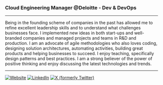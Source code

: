 ### Cloud Engineering Manager @Deloitte - Dev & DevOps

----

Being in the founding scheme of companies in the past has allowed me to refine excellent leadership skills and to understand what challenges businesses face. I implemented new ideas in both start-ups and well-branded companies and managed projects and teams in R&D and production. I am an advocate of agile methodologies who also loves coding, designing solution architectures, automating activities, building great products and helping businesses to succeed. I enjoy teaching, specifically design patterns and best practices. I am a strong believer of the power of positive thinking and enjoy discussing the latest technologies and trends.

----

<a href="https://tragopoulos.com" target="_blank" rel="noopener noreferrer">![Website](https://img.shields.io/badge/Website-inactive.svg?style=for-the-badge&logo=Windows%20Terminal)</a>
<a href="https://www.linkedin.com/in/tragopoulos" target="_blank" rel="noopener noreferrer">![LinkedIn](https://img.shields.io/badge/LinkedIn-informational.svg?style=for-the-badge&logo=linkedin)</a>
<a href="https://twitter.com/FTragopoulos" target="_blank" rel="noopener noreferrer">![X (formerly Twitter)](https://img.shields.io/badge/Twitter-9cf.svg?style=for-the-badge&logo=Twitter)</a>
